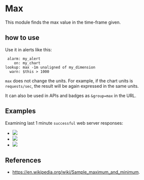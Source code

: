 <!--
title: "Max"
sidebar_label: "Max"
custom_edit_url: https://github.com/netdata/netdata/edit/master/src/web/api/queries/max/README.md
learn_status: "Published"
learn_topic_type: "References"
learn_rel_path: "Developers/Web/Api/Queries"
-->

# Max

This module finds the max value in the time-frame given.

## how to use

Use it in alerts like this:

```
 alarm: my_alert
    on: my_chart
lookup: max -1m unaligned of my_dimension
  warn: $this > 1000
```

`max` does not change the units. For example, if the chart units is `requests/sec`, the result
will be again expressed in the same units. 

It can also be used in APIs and badges as `&group=max` in the URL.

## Examples

Examining last 1 minute `successful` web server responses:

-   ![](https://registry.my-netdata.io/api/v1/badge.svg?chart=web_log_nginx.response_statuses&options=unaligned&dimensions=success&group=min&after=-60&label=min)
-   ![](https://registry.my-netdata.io/api/v1/badge.svg?chart=web_log_nginx.response_statuses&options=unaligned&dimensions=success&group=average&after=-60&label=average)
-   ![](https://registry.my-netdata.io/api/v1/badge.svg?chart=web_log_nginx.response_statuses&options=unaligned&dimensions=success&group=max&after=-60&label=max&value_color=orange)

## References

-   <https://en.wikipedia.org/wiki/Sample_maximum_and_minimum>.


